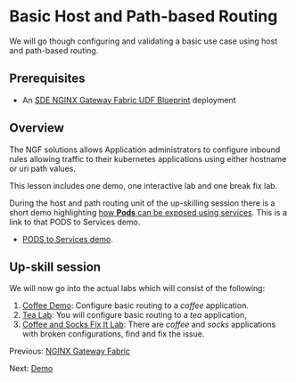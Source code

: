 # Basic Host and Path-based Routing

We will go though configuring and validating a basic use case using host and path-based routing.

## Prerequisites

* An [SDE NGINX Gateway Fabric UDF Blueprint](http://go/sde-ngf-udf) deployment

## Overview

The NGF solutions allows Application administrators to configure inbound rules allowing traffic to
their kubernetes applications using either hostname or uri path values.

This lesson includes one demo, one interactive lab and one break fix lab.

During the host and path routing unit of the up-skilling session there is a short demo highlighting [how **Pods** can be exposed using
services](clusterip-nodeport-loadbalancer.md). This is a link to that PODS to Services demo.

* [PODS to Services demo](clusterip-nodeport-loadbalancer.md).

## Up-skill session

We will now go into the actual labs which will consist of the following:

1. [Coffee Demo](demo/README.md): Configure basic routing to a *coffee* application.
2. [Tea Lab](lab/README.md): You will configure basic routing to a *tea* application,
3. [Coffee and Socks Fix It Lab](fixit/README.md): There are *coffee* and *socks* applications with
   broken configurations, find and fix the issue.

Previous: [NGINX Gateway Fabric](../README.md)

Next: [Demo](demo/README.md)
